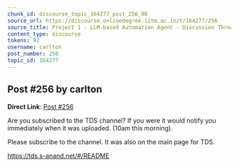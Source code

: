 ```yaml
---
chunk_id: discourse_topic_164277_post_256_00
source_url: https://discourse.onlinedegree.iitm.ac.in/t/164277/256
source_title: Project 1 - LLM-based Automation Agent - Discussion Thread [TDS Jan 2025]
content_type: discourse
tokens: 92
username: carlton
post_number: 256
topic_id: 164277
---
```


## Post #256 by carlton

**Direct Link**: [Post #256](https://discourse.onlinedegree.iitm.ac.in/t/164277/256)

Are you subscribed to the TDS channel? If you were it would notify you immediately when it was uploaded. (10am this morning).

Please subscribe to the channel. It was also on the main page for TDS.

https://tds.s-anand.net/#/README
